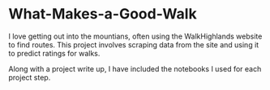 # What-Makes-a-Good-Walk

I love getting out into the mountians, often using the WalkHighlands website to find routes. 
This project involves scraping data from the site and using it to predict ratings for walks. 

Along with a project write up, I have included the notebooks I used for each project step.
